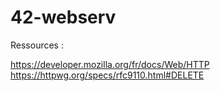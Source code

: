 # 42-webserv
Ressources :

https://developer.mozilla.org/fr/docs/Web/HTTP <br>
https://httpwg.org/specs/rfc9110.html#DELETE
